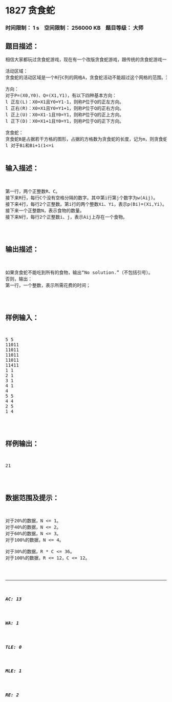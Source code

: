# 1827 贪食蛇   
### 时间限制： 1 s&nbsp;&nbsp;&nbsp;&nbsp;空间限制： 256000 KB&nbsp;&nbsp;&nbsp;&nbsp;题目等级： 大师  
## 题目描述：  

<pre>
相信大家都玩过贪食蛇游戏，现在有一个改版贪食蛇游戏，跟传统的贪食蛇游戏一样，贪食蛇在活动区域内运动，吃食物，但是这个改版的贪食蛇游戏有着一些特别的规则。
 
活动区域：
贪食蛇的活动区域是一个R行C列的网格A，贪食蛇活动不能超过这个网格的范围。第i行第j列的方格用Ai,j表示。每个方格有一个整数权值，记作w(Aij)。0<=w(Aij)<=8，w(Aij)=0时，Aij禁止进入；w(Aij)>0时，Aij允许进入。
 
方向：
对于P=(X0,Y0)、Q=(X1,Y1)，有以下四种基本方向：
l 正左(L)：X0=X1且Y0=Y1-1，则称P位于Q的正左方向。
l 正右(R)：X0=X1且Y0=Y1+1，则称P位于Q的正右方向。
l 正上(U)：X0=X1-1且Y0=Y1，则称P位于Q的正上方向。
l 正下(D)：X0=X1+1且Y0=Y1，则称P位于Q的正下方向。
 
贪食蛇：
贪食蛇B是占据若干方格的图形，占据的方格数为贪食蛇的长度，记为m，则贪食蛇从头到尾，用B1、B2、……、Bm表示。记p为贪食蛇的形态，若Bi位于第Xi行第Yi列，则p(Bi)=(Xi,Yi)。初始情况下，m=4，且运动过程中始终需要满足以下限制：
l 对于Bi和Bi+1(1<=i<m)，就是贪食蛇的前、后相邻两部分，必须满足Bi位于Bi+1的L、R、U、D四个方向之一。
l 对于Bi和Bj(1<=i<j<=m)，p(Bi)=(Xi,Yi)，p(Bj)=(Xj,Yj)，需要满足Xi!=Xj或Yi!=Yj。也就是说，贪食蛇身体的任意一部分不能相交。
 
食物：
贪食蛇的活动区域内存在一些食物。每个食物位于一个允许进入的方格上，食物不会重叠。每个食物只能被吃一次。
 
贪食蛇的运动：
如果贪食蛇的头部B1的L、R、U、D四个方向之一的Aij能进入，且Aij上不存在食物，则贪食蛇可以向该方向运动，新的头部位于Aij上。记p’为贪食蛇新的形态，则：
l p’(Bk)=p(Bk-1)，当2<=k<=m。
l p’(Bk)=(i,j)，当k=1
 
贪食蛇的进食：
如果贪食蛇的头部B1的L、R、U、D四个方向之一的Aij能进入，且Aij上存在食物，则贪食蛇可以向该方向进食，新的头部位于Aij上，蛇的新长度m’=m+1。记p’为贪食蛇新的位置，则：
l p’(Bk)=p(Bk-1)，当2<=k<=m’。
l p’(Bk)=(i,j)，当k=1
 
注意：运动或进食后的贪食蛇形态，仅仅需要考虑变换后的形态是否满足限制，不需要考虑变换的过程。也就是说，原来形态合法的贪食蛇的头部可以运动到尾部的位置，因为在变换后头部和尾部仍不会重叠。
 
运动或进食所需要的时间：
贪食蛇运动或进食，需要消耗时间。设运动或进食前头部所在的方格是P，运动或进食后头部所在的方格是Q，则此次运动或进食的所消耗的时间为|w(P)-w(Q)|+1。
 
游戏的会在开始前给出贪食蛇的初始位置和所有食物的位置。你的任务是，以最少的时间令贪食蛇吃完所有食物。
</pre>
  
  
## 输入描述：  

<pre>
第一行，两个正整数R、C。
接下来R行，每行C个没有空格分隔的数字。其中第i行第j个数字为w(Aij)。
接下来4行，每行2个正整数。第i行的两个整数Xi、Yi，表示p(Bi)=(Xi,Yi)。
接下来一个正整数N，表示食物的数量。
接下来N行，每行2个正整数i、j，表示Aij上存在一个食物。
</pre>
  
  
## 输出描述：  

<pre>
如果贪食蛇不能吃到所有的食物，输出“No solution.”（不包括引号）。
否则，输出：
第一行，一个整数，表示所需花费的时间；
</pre>
  
  
## 样例输入：  

<pre>
5 5
11011
11011
11011
11011
11411
1 1
2 1
3 1
4 1
4
5 5
4 4
2 5
1 4
</pre>
  
  
## 样例输出：  

<pre>
21
</pre>
  
  
## 数据范围及提示：  

<pre>
对于20%的数据，N <= 1。
对于40%的数据，N <= 2。
对于60%的数据，N <= 3。
对于100%的数据，N <= 4。
 
对于30%的数据，R * C <= 36。
对于100%的数据，R <= 12，C <= 12。
</pre>
  
  
***  

##### AC: 13  
##### WA: 1  
##### TLE: 0  
##### MLE: 1  
##### RE: 2  
